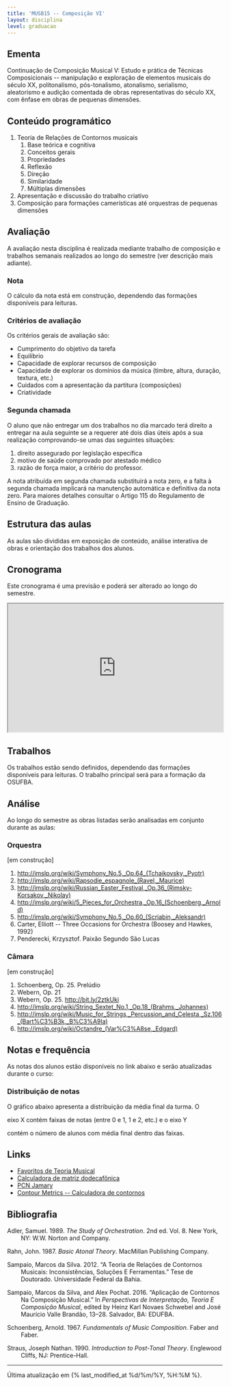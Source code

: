 ```yaml
---
title: 'MUSB15 -- Composição VI'
layout: disciplina
level: graduacao
---
```



## Ementa

<span style="font-weight: 400;">Continuação de Composição Musical V: Estudo e prática de Técnicas Composicionais -- manipulação e exploração de elementos musicais do século XX, politonalismo, pós-tonalismo, atonalismo, serialismo, aleatorismo e audição comentada de obras representativas do século XX, com ênfase em obras de pequenas dimensões.</span>

<!--FIXME: adicionar objetivos-->

## Conteúdo programático

1. Teoria de Relações de Contornos musicais
    1. Base teórica e cognitiva
    1. Conceitos gerais
    1. Propriedades
    1. Reflexão
    1. Direção
    1. Similaridade
    1. Múltiplas dimensões
1. Apresentação e discussão do trabalho criativo
1. Composição para formações camerísticas até orquestras de pequenas dimensões

## Avaliação

A avaliação nesta disciplina é realizada mediante trabalho de composição e trabalhos semanais realizados ao longo do semestre (ver descrição mais adiante).

### Nota

O cálculo da nota está em construção, dependendo das formações disponíveis para leituras.

<!--
A média final é equivalente à média ponderada das notas dos trabalhos, com os seguintes pesos:

  1. Trabalhos semanais (peso 3)
  2. Composição final (peso 7): 
      1. avaliação da primeira metade da composição (peso 2)
      2. avaliação da segunda metade da composição e conjunto final (peso 5)

Dessa forma, a média final será calculada pela equação 1, onde M representa a média, a, a soma das notas das miniaturas, b, a nota da primeira metade da composição final e c, da segunda metade e conjunto da composição.

<img id="preview_img" src="http://chart.apis.google.com/chart?cht=tx&chl=M%3D%5Cfrac%7B3a%2B2b%2B5c%7D%7B10%7D&chs=&chf=&chco=" /> (eq.1)

Os trabalhos serão aceitos apenas se:

  1. forem entregues em versão elaborada em software apropriado, via Dropbox ou email.
  2. forem entregues impreterivelmente no prazo, no início da aula marcada para a entrega.

A composição final deverá ser entregue por meio digital, via email.
-->

### Critérios de avaliação

Os critérios gerais de avaliação são:

  * Cumprimento do objetivo da tarefa
  * Equilíbrio
  * Capacidade de explorar recursos de composição
  * Capacidade de explorar os domínios da música (timbre, altura, duração, textura, etc.)
  * Cuidados com a apresentação da partitura (composições)
  * Criatividade

### Segunda chamada

O aluno que não entregar um dos trabalhos no dia marcado terá direito a entregar na aula seguinte se a requerer até dois dias úteis após a sua realização comprovando-se umas das seguintes situações:

  1. direito assegurado por legislação específica
  2. motivo de saúde comprovado por atestado médico
  3. razão de força maior, a critério do professor.

A nota atribuída em segunda chamada substituirá a nota zero, e a falta à segunda chamada implicará na manutenção automática e definitiva da nota zero. Para maiores detalhes consultar o Artigo 115 do Regulamento de Ensino de Graduação.

## Estrutura das aulas

As aulas são divididas em exposição de conteúdo, análise interativa de obras e orientação dos trabalhos dos alunos.

## Cronograma

Este cronograma é uma previsão e poderá ser alterado ao longo do semestre.

<iframe
src="https://docs.google.com/spreadsheets/d/e/2PACX-1vQIWOA8wNakz3wyUhvwl-xgMIAzqR9xr2sow2dLjwT2kgUkCXEMWSp_ZtMttTOkn63Ljnm5-79ul-le/pubhtml?gid=2125874849&amp;single=true&amp;widget=true&amp;headers=false"
width="100%" height="300"></iframe>

## Trabalhos

Os trabalhos estão sendo definidos, dependendo das formações disponíveis para leituras.
O trabalho principal será para a formação da OSUFBA.


<!--

### Exercícios semanais

Os exercícios semanais são pequenos fragmentos com aplicação dos conteúdos apresentados em aula.

[Tópicos em construção]

  1. Entrega em <span style="text-decoration: underline;">26/10</span>. Definir uma série e harmonizar com tetracordes da própria série. evitar pares de 2as e 3as consecutivas. Apresentar 3 a 5 ocorrências. Variar a maneira de acompanhar. Indicar o que ocorre. Para piano.
  2. Entrega em <span style="text-decoration: underline;">09/11</span>. Definir uma série e harmonizar com tetracordes da própria série. Evitar construir série com pares de 2as e/ou 3as consecutivas. Compor miniatura com três seções, a primeira de textura homofônica, a segunda, contrastante com a primeira, contrapontística, e a terceira de retorno à primeira (ABA&#8217;). Para orquestra de câmara (OSUFBA)
  3. Entrega em <span style="text-decoration: underline;">16/11</span>. [Straus, cap. 1 -- contraponto].  Escrever pelo menos dois breves duetos entre instrumentos de orquestra de voz de contralto e soprano que tenham as características: a) começar com Dó central no contralto e Si sétima acima no soprano, b) usar semibreves como no contraponto de primeira espécie, c) o intervalo entre as partes deve ser um membro de ic1, ic2 ou ic6, d) cada parte pode mover-se para cima ou para baixo por in1, in2, in3 ou in4 [opcional]. e) terminar na nota que começou, f) dar um contorno atrativo, significativo para ambas as melodias.
  4. Entrega em <span style="text-decoration: underline;">23/11</span>. [Straus, cap. 2]. Escreva uma pec?a curta para o seu instrumento na qual o principal senso de direc?a?o e? provido pela transposic?a?o sucessiva direcionada e propositada de um conjunto de classes de notas de sua escolha.
  5. Entrega em <span style="text-decoration: underline;">30/11</span>. Compor uma miniatura para orquestra de cordas (1 minuto) com base em 2 classes de conjuntos diferentes. Esses conjuntos devem ocorrer superpostos em algum momento da peça. Utilizar operações diversas (transposição, inversão). Utilizar uma forma ABA.
  6. <del>Entrega em 07/12</del> Eliminado em função da leitura
  7. Entrega em <span style="text-decoration: underline;">14/12</span>.

### Composição final

A composição final deverá ter duração de 5 a 7 minutos e formação equivalente à Orquestra Sinfônica da UFBA (1111,1111,1 perc.,cordas).

-->
## Análise

Ao longo do semestre as obras listadas serão analisadas em conjunto durante as aulas:

### Orquestra

[em construção]

  1. <a href="http://imslp.org/wiki/Symphony_No.5,_Op.64_(Tchaikovsky,_Pyotr)" target="_blank" rel="noopener">http://imslp.org/wiki/Symphony_No.5,_Op.64_(Tchaikovsky,_Pyotr)</a>
  2. <a href="http://imslp.org/wiki/Rapsodie_espagnole_(Ravel,_Maurice)" target="_blank" rel="noopener">http://imslp.org/wiki/Rapsodie_espagnole_(Ravel,_Maurice)</a>
  3. <a href="http://imslp.org/wiki/Russian_Easter_Festival,_Op.36_(Rimsky-Korsakov,_Nikolay)" target="_blank" rel="noopener">http://imslp.org/wiki/Russian_Easter_Festival,_Op.36_(Rimsky-Korsakov,_Nikolay)</a>
  4. <a href="http://imslp.org/wiki/5_Pieces_for_Orchestra,_Op.16_(Schoenberg,_Arnold)" target="_blank" rel="noopener">http://imslp.org/wiki/5_Pieces_for_Orchestra,_Op.16_(Schoenberg,_Arnold)</a>
  5. <a href="http://imslp.org/wiki/Symphony_No.5,_Op.60_(Scriabin,_Aleksandr)" target="_blank" rel="noopener">http://imslp.org/wiki/Symphony_No.5,_Op.60_(Scriabin,_Aleksandr)</a>
  6. Carter, Elliott -- Three Occasions for Orchestra (Boosey and Hawkes, 1992)
  7. Penderecki, Krzysztof. Paixão Segundo São Lucas

### Câmara

[em construção]

  1. Schoenberg, Op. 25. Prelúdio
  2. Webern, Op. 21
  3. Webern, Op. 25. <a href="http://bit.ly/2ztkUki" target="_blank" rel="noopener">http://bit.ly/2ztkUki</a>
  4. <a href="http://imslp.org/wiki/String_Sextet_No.1,_Op.18_(Brahms,_Johannes)" target="_blank" rel="noopener">http://imslp.org/wiki/String_Sextet_No.1,_Op.18_(Brahms,_Johannes)</a>
  5. <a href="http://imslp.org/wiki/Music_for_Strings,_Percussion_and_Celesta,_Sz.106_(Bart%C3%B3k,_B%C3%A9la)" target="_blank" rel="noopener">http://imslp.org/wiki/Music_for_Strings,_Percussion_and_Celesta,_Sz.106_(Bart%C3%B3k,_B%C3%A9la)</a>
  6. <a href="http://imslp.org/wiki/Octandre_(Var%C3%A8se,_Edgard)" target="_blank" rel="noopener">http://imslp.org/wiki/Octandre_(Var%C3%A8se,_Edgard)</a>

## Notas e frequência

As notas dos alunos estão disponíveis no link abaixo e serão atualizadas durante o curso:



### Distribuição de notas

O gráfico abaixo apresenta a distribuição da média final da turma. O
  
eixo X contém faixas de notas (entre 0 e 1, 1 e 2, etc.) e o eixo Y
  
contém o número de alunos com média final dentro das faixas.


## Links

  * <a title="Favoritos de Teoria Musical" href="https://www.diigo.com/list/msampaio/teoria-musical" target="_blank" rel="noopener">Favoritos de Teoria Musical</a>
  * <a href="http://www.musictheory.net/calculators/matrix" target="_blank" rel="noopener">Calculadora de matriz dodecafônica</a>
  * <a href="http://www.angelfire.com/music2/bahia/pcn/pcn2001ptb.htm" target="_blank" rel="noopener">PCN Jamary</a>
  * <a href="http://contour.genosmus.com" target="_blank" rel="noopener">Contour Metrics -- Calculadora de contornos</a>

## Bibliografia

<!-- mendeley type="folders" id="2a50eba5-8599-484a-8c0c-1819e67886eb" sortby="authors" -->

<p style="margin-left: 24pt; text-indent: -24.0pt;">
  Adler, Samuel. 1989. <i>The Study of Orchestration</i>. 2nd ed. Vol. 8. New York, NY: W.W. Norton and Company.
</p>

<p style="margin-left: 24pt; text-indent: -24.0pt;">
  Rahn, John. 1987. <i>Basic Atonal Theory</i>. MacMillan Publishing Company.
</p>

<p style="margin-left: 24pt; text-indent: -24.0pt;">
  Sampaio, Marcos da Silva. 2012. “A Teoria de Relações de Contornos Musicais: Inconsistências, Soluções E Ferramentas.” Tese de Doutorado. Universidade Federal da Bahia.
</p>

<p style="margin-left: 24pt; text-indent: -24.0pt;">
  Sampaio, Marcos da Silva, and Alex Pochat. 2016. “Aplicação de Contornos Na Composição Musical.” In <i>Perspectivas de Interpretação, Teoria E Composição Musical</i>, edited by Heinz Karl Novaes Schwebel and José Maurício Valle Brandão, 13–28. Salvador, BA: EDUFBA.
</p>

<p style="margin-left: 24pt; text-indent: -24.0pt;">
  Schoenberg, Arnold. 1967. <i>Fundamentals of Music Composition</i>. Faber and Faber.
</p>

<p style="margin-left: 24pt; text-indent: -24.0pt;">
  Straus, Joseph Nathan. 1990. <i>Introduction to Post-Tonal Theory</i>. Englewood Cliffs, NJ: Prentice-Hall.
</p>

<hr>

Última atualização em {% last_modified_at %d/%m/%Y, %H:%M %}.